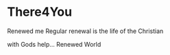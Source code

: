 # There4You

Renewed me
Regular renewal is the life of the Christian

with Gods help... 
Renewed World
